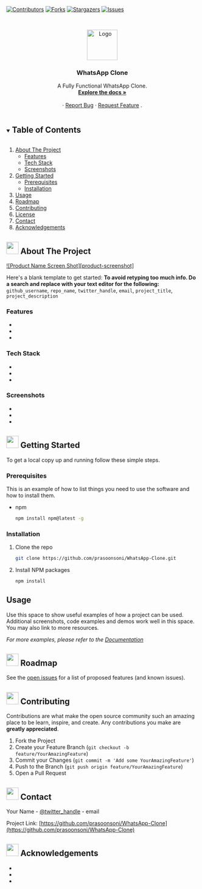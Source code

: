 
[![Contributors][contributors-shield]][contributors-url]
[![Forks][forks-shield]][forks-url]
[![Stargazers][stars-shield]][stars-url]
[![Issues][issues-shield]][issues-url]



<!-- PROJECT LOGO -->
<br />
<p align="center">
  <a href="https://github.com/prasoonsoni/WhatsApp-Clone">
    <img src="https://image.flaticon.com/icons/png/512/1384/1384055.png" alt="Logo" width="80" height="80">
  </a>

  <h3 align="center">WhatsApp Clone</h3>

  <p align="center">
    A Fully Functional WhatsApp Clone.
    <br />
    <a href="https://github.com/prasoonsoni/WhatsApp-Clone"><strong>Explore the docs »</strong></a>
    <br />
    <br />
    ·
    <a href="https://github.com/prasoonsoni/whatsapp-clone/issues">Report Bug</a>
    ·
    <a href="https://github.com/prasoonsoni/whatsapp-clone/issues">Request Feature</a>
  .
  </p>
</p>



<!-- TABLE OF CONTENTS -->
<details open="open">
  <summary><h2 style="display: inline-block">Table of Contents</h2></summary>
  <ol>
    <li>
      <a href="#about-the-project">About The Project</a>
      <ul>
        <li><a href="#features">Features</a></li>
        <li><a href="#tech-stack">Tech Stack</a></li>
        <li><a href="#screenshots">Screenshots</a></li>
      </ul>
    </li>
    <li>
      <a href="#getting-started">Getting Started</a>
      <ul>
        <li><a href="#prerequisites">Prerequisites</a></li>
        <li><a href="#installation">Installation</a></li>
      </ul>
    </li>
    <li><a href="#usage">Usage</a></li>
    <li><a href="#roadmap">Roadmap</a></li>
    <li><a href="#contributing">Contributing</a></li>
    <li><a href="#license">License</a></li>
    <li><a href="#contact">Contact</a></li>
    <li><a href="#acknowledgements">Acknowledgements</a></li>
  </ol>
</details>



<!-- ABOUT THE PROJECT -->
## <img src="https://openclipart.org/download/307315/1538154643.svg" width="32" height="32"> About The Project

[![Product Name Screen Shot][product-screenshot]](https://example.com)

Here's a blank template to get started:
**To avoid retyping too much info. Do a search and replace with your text editor for the following:**
`github_username`, `repo_name`, `twitter_handle`, `email`, `project_title`, `project_description`


### Features

* []()
* []()
* []()

### Tech Stack

* []()
* []()
* []()

### Screenshots

* []()
* []()
* []()



<!-- GETTING STARTED -->
## <img src="https://cdn.iconscout.com/icon/free/png-512/laptop-user-1-1179329.png" width="32" height="32"> Getting Started

To get a local copy up and running follow these simple steps.

### Prerequisites

This is an example of how to list things you need to use the software and how to install them.
* npm
  ```sh
  npm install npm@latest -g
  ```

### Installation

1. Clone the repo
   ```sh
   git clone https://github.com/prasoonsoni/WhatsApp-Clone.git
   ```
2. Install NPM packages
   ```sh
   npm install
   ```



<!-- USAGE EXAMPLES -->
## Usage

Use this space to show useful examples of how a project can be used. Additional screenshots, code examples and demos work well in this space. You may also link to more resources.

_For more examples, please refer to the [Documentation](https://example.com)_



<!-- ROADMAP -->
## <img src="https://image.flaticon.com/icons/png/128/712/712058.png" width="32" height="32"> Roadmap

See the [open issues](https://github.com/prasoonsoni/WhatsApp-Clone/issues) for a list of proposed features (and known issues).



<!-- CONTRIBUTING -->
## <img src="https://hpe-developer-portal.s3.amazonaws.com/uploads/media/2020/3/git-icon-1788c-1590702885345.png" width=32 height=32> Contributing

Contributions are what make the open source community such an amazing place to be learn, inspire, and create. Any contributions you make are **greatly appreciated**.

1. Fork the Project
2. Create your Feature Branch (`git checkout -b feature/YourAmazingFeature`)
3. Commit your Changes (`git commit -m 'Add some YourAmazingFeature'`)
4. Push to the Branch (`git push origin feature/YourAmazingFeature`)
5. Open a Pull Request


<!-- CONTACT -->
## <img src="https://upload.wikimedia.org/wikipedia/commons/thumb/9/93/Google_Contacts_icon.svg/1024px-Google_Contacts_icon.svg.png" width=32 height=32> Contact

Your Name - [@twitter_handle](https://twitter.com/twitter_handle) - email

Project Link: [https://github.com/prasoonsoni/WhatsApp-Clone](https://github.com/prasoonsoni/WhatsApp-Clone)



<!-- ACKNOWLEDGEMENTS -->
## <img src="https://www.pivotsoftware.com/uploads/images/_feature/icon-25.png" width=32 height=32> Acknowledgements

* []()
* []()
* []()





<!-- MARKDOWN LINKS & IMAGES -->
<!-- https://www.markdownguide.org/basic-syntax/#reference-style-links -->
[contributors-shield]: https://img.shields.io/github/contributors/prasoonsoni/WhatsApp-Clone.svg?style=for-the-badge
[contributors-url]: https://github.com/prasoonsoni/WhatsApp-Clone/graphs/contributors

[forks-shield]: https://img.shields.io/github/forks/prasoonsoni/WhatsApp-Clone.svg?style=for-the-badge
[forks-url]: https://github.com/prasoonsoni/WhatsApp-Clone/network/members

[stars-shield]: https://img.shields.io/github/stars/prasoonsoni/WhatsApp-Clone.svg?style=for-the-badge
[stars-url]: https://github.com/prasoonsoni/WhatsApp-Clone/stargazers

[issues-shield]: https://img.shields.io/github/issues/prasoonsoni/WhatsApp-Clone.svg?style=for-the-badge
[issues-url]: https://github.com/prasoonsoni/WhatsApp-Clone/issues

[linkedin-shield]: https://img.shields.io/badge/-LinkedIn-blue.svg?style=for-the-badge&logo=linkedin&colorB=555
[linkedin-url]: https://linkedin.com/in/prasoonsoni
